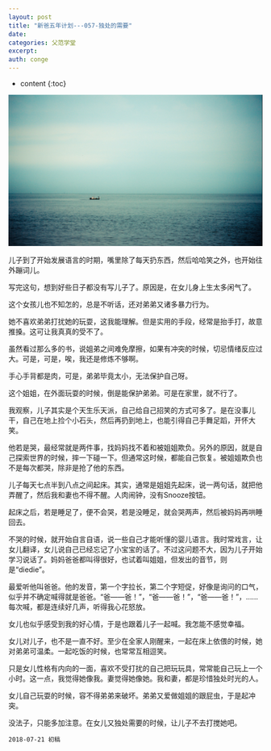 ```yaml
---
layout: post
title: "新爸五年计划---057-独处的需要"
date:
categories: 父范学堂
excerpt:
auth: conge
---
```

* content
{:toc}

![](/assets/images/父范学堂/118382-2a04e4831837cdd0.png)

儿子到了开始发展语言的时期，嘴里除了每天扔东西，然后哈哈笑之外，也开始往外蹦词儿。

写完这句，想到好些日子都没有写儿子了。原因是，在女儿身上生太多闲气了。

这个女孩儿也不知怎的，总是不听话，还对弟弟又诸多暴力行为。

她不喜欢弟弟打扰她的玩耍，这我能理解。但是实用的手段，经常是抬手打，故意推搡。这可让我真真的受不了。

虽然看过那么多的书，说姐弟之间难免摩擦，如果有冲突的时候，切忌情绪反应过大。可是，可是，唉，我还是修炼不够啊。

手心手背都是肉，可是，弟弟毕竟太小，无法保护自己呀。

这个姐姐，在外面玩耍的时候，倒是能保护弟弟。可是在家里，就不行了。

我观察，儿子其实是个天生乐天派，自己给自己招笑的方式可多了。是在没事儿干，自己在地上捡个小石头，然后再扔到地上，也能引得自己手舞足蹈，开怀大笑。

他若是哭，最经常就是两件事，找妈妈找不着和被姐姐欺负。另外的原因，就是自己探索世界的时候，摔一下碰一下。但通常这时候，都能自己恢复。被姐姐欺负也不是每次都哭，除非是抢了他的东西。

儿子每天七点半到八点之间起床。其实，通常是姐姐先起床，说一两句话，就把他弄醒了，然后我和妻也不得不醒。人肉闹钟，没有Snooze按钮。

起床之后，若是睡足了，便不会哭，若是没睡足，就会哭两声，然后被妈妈再哄睡回去。

不哭的时候，就开始自言自语，说一些自己才能听懂的婴儿语言。我时常戏言，让女儿翻译，女儿说自己已经忘记了小宝宝的话了。不过这问题不大，因为儿子开始学习说话了。妈妈爸爸都叫得很好，也试着叫姐姐，但发出的音节，则是“diedie”。

最爱听他叫爸爸。他的发音，第一个字拉长，第二个字短促，好像是询问的口气，似乎并不确定喊得就是爸爸。“爸——爸！”，“爸——爸！”，“爸——爸！”，……每次喊，都是连续好几声，听得我心花怒放。

女儿也似乎感受到我的好心情，于是也跟着儿子一起喊。我怎能不感觉幸福。

女儿对儿子，也不是一直不好。至少在全家人刚醒来，一起在床上依偎的时候，她对弟弟可温柔。一起吃饭的时候，也常常互相逗笑。

只是女儿性格有内向的一面，喜欢不受打扰的自己把玩玩具，常常能自己玩上一个小时。这一点，我觉得她像我。妻觉得她像她。我和妻，都是珍惜独处时光的人。

女儿自己玩耍的时候，容不得弟弟来破坏。弟弟又爱做姐姐的跟屁虫，于是起冲突。

没法子，只能多加注意。在女儿又独处需要的时候，让儿子不去打搅她吧。

```
2018-07-21 初稿
```
